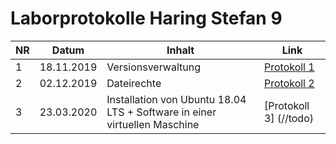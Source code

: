 # Laborprotokolle Haring Stefan 9

NR  | Datum | Inhalt | Link
----|-------|--------|------
1   | 18.11.2019| Versionsverwaltung | [Protokoll 1](https://github.com/HTLMechatronics/m17-3ahme-la1-sx/blob/harstm17/protokolle/protokoll-1_harstm17_2019-11-18_.md)
2 | 02.12.2019 | Dateirechte |[Protokoll 2](https://github.com/HTLMechatronics/m17-3ahme-la1-sx/blob/harstm17/protokolle/protokoll-2_harstm17_2019-12-02.md)
3 | 23.03.2020 | Installation von Ubuntu 18.04 LTS + Software in einer virtuellen Maschine | [Protokoll 3] (//todo)
